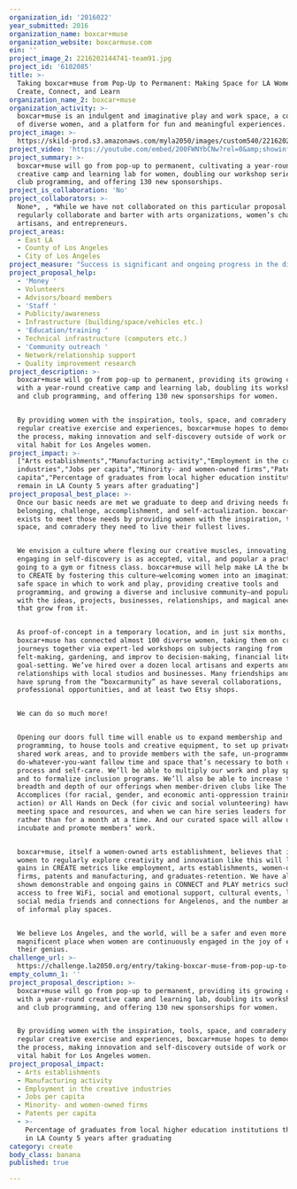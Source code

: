 ```yaml
---
organization_id: '2016022'
year_submitted: 2016
organization_name: boxcar+muse
organization_website: boxcarmuse.com
ein: ''
project_image_2: 2216202144741-team91.jpg
project_id: '6102085'
title: >-
  Taking boxcar+muse from Pop-Up to Permanent: Making Space for LA Women to
  Create, Connect, and Learn
organization_name_2: boxcar+muse
organization_activity: >-
  boxcar+muse is an indulgent and imaginative play and work space, a connector
  of diverse women, and a platform for fun and meaningful experiences.
project_image: >-
  https://skild-prod.s3.amazonaws.com/myla2050/images/custom540/2216202144741-team91.jpg
project_video: 'https://youtube.com/embed/200FWNYbCNw?rel=0&amp;showinfo=0'
project_summary: >-
  boxcar+muse will go from pop-up to permanent, cultivating a year-round
  creative camp and learning lab for women, doubling our workshop series and
  club programming, and offering 130 new sponsorships.
project_is_collaboration: 'No'
project_collaborators: >-
  None*, , *While we have not collaborated on this particular proposal we
  regularly collaborate and barter with arts organizations, women’s charities,
  artisans, and entrepreneurs.
project_areas:
  - East LA
  - County of Los Angeles
  - City of Los Angeles
project_measure: "Success is significant and ongoing progress in the direction of our vision: to provide every woman with the inspiration, tools, space, and comradery she needs to live her fullest life. We measure it using an expanded form of the following dashboard:\n\nQuantitative\no\tMembers, participants\no\tMember retention\no\tReferrals\no\tActive sponsorships (20% min.)\no\tWomen we employ/contract\no\tWeb site visits converted to live visits\no\tVolunteer hours\no\tMembers within 5, 10, and 25 miles\n\nQualitative\no\tTestimonials\no\tMember-driven clubs\no\tProjects, businesses, collaborations, and hires “born in the boxcar”\no\tComparison of diversity index to local demographics\no\tPartnerships with local orgs\no\tRelationships formed\n\nWe use interview, survey, discussion, observation, and web analytics to collect data, allowing us to measure numbers but also to capture the relationships, emotion, and stories that are such strong indicators of our success.\n\nTake the bookkeeper who visits two or three times a month: she reads or builds something; she has easy conversation unrelated to work or family and even tells someone her middle name, unused since marriage; she leaves feeling healthy-minded and joyful. She doesn’t start a company or singing lessons, or write a memoir. She isn’t on a dashboard. But she’s also a success story. Because the process of creating or having a hobby “for its own sake” has healthy and transformative results, and ripple effects from a healthy community can spread across a city and beyond…"
project_proposal_help:
  - 'Money '
  - Volunteers
  - Advisors/board members
  - 'Staff '
  - Publicity/awareness
  - Infrastructure (building/space/vehicles etc.)
  - 'Education/training '
  - Technical infrastructure (computers etc.)
  - 'Community outreach '
  - Network/relationship support
  - Quality improvement research
project_description: >-
  boxcar+muse will go from pop-up to permanent, providing its growing community
  with a year-round creative camp and learning lab, doubling its workshop series
  and club programming, and offering 130 new sponsorships for women. 


  By providing women with the inspiration, tools, space, and comradery for
  regular creative exercise and experiences, boxcar+muse hopes to democratize
  the process, making innovation and self-discovery outside of work or family a
  vital habit for Los Angeles women.
project_impact: >-
  ["Arts establishments","Manufacturing activity","Employment in the creative
  industries","Jobs per capita","Minority- and women-owned firms","Patents per
  capita","Percentage of graduates from local higher education institutions that
  remain in LA County 5 years after graduating"]
project_proposal_best_place: >-
  Once our basic needs are met we graduate to deep and driving needs for
  belonging, challenge, accomplishment, and self-actualization. boxcar+muse
  exists to meet those needs by providing women with the inspiration, tools,
  space, and comradery they need to live their fullest lives.


  We envision a culture where flexing our creative muscles, innovating, and
  engaging in self-discovery is as accepted, vital, and popular a practice as is
  going to a gym or fitness class. boxcar+muse will help make LA the best place
  to CREATE by fostering this culture—welcoming women into an imaginative and
  safe space in which to work and play, providing creative tools and
  programming, and growing a diverse and inclusive community—and populating LA
  with the ideas, projects, businesses, relationships, and magical anecdotes
  that grow from it.


  As proof-of-concept in a temporary location, and in just six months,
  boxcar+muse has connected almost 100 diverse women, taking them on creative
  journeys together via expert-led workshops on subjects ranging from
  felt-making, gardening, and improv to decision-making, financial literacy, and
  goal-setting. We’ve hired over a dozen local artisans and experts and forged
  relationships with local studios and businesses. Many friendships and barters
  have sprung from the “boxcarmunity” as have several collaborations,
  professional opportunities, and at least two Etsy shops.


  We can do so much more!


  Opening our doors full time will enable us to expand membership and
  programming, to house tools and creative equipment, to set up private and
  shared work areas, and to provide members with the safe, un-programmed,
  do-whatever-you-want fallow time and space that’s necessary to both creative
  process and self-care. We’ll be able to multiply our work and play sponsorship
  and to formalize inclusion programs. We’ll also be able to increase the
  breadth and depth of our offerings when member-driven clubs like The
  Accomplices (for racial, gender, and economic anti-oppression training and
  action) or All Hands on Deck (for civic and social volunteering) have regular
  meeting space and resources, and when we can hire series leaders for the year
  rather than for a month at a time. And our curated space will allow us to both
  incubate and promote members’ work.


  boxcar+muse, itself a women-owned arts establishment, believes that inspiring
  women to regularly explore creativity and innovation like this will lead to
  gains in CREATE metrics like employment, arts establishments, women-owned
  firms, patents and manufacturing, and graduates-retention. We have already
  shown demonstrable and ongoing gains in CONNECT and PLAY metrics such as
  access to free WiFi, social and emotional support, cultural events, local
  social media friends and connections for Angelenos, and the number and quality
  of informal play spaces.


  We believe Los Angeles, and the world, will be a safer and even more
  magnificent place when women are continuously engaged in the joy of exercising
  their genius.
challenge_url: >-
  https://challenge.la2050.org/entry/taking-boxcar-muse-from-pop-up-to-permanent-making-space-for-la-women-to-create-connect-and-learn
empty_column_1: ''
project_proposal_description: >-
  boxcar+muse will go from pop-up to permanent, providing its growing community
  with a year-round creative camp and learning lab, doubling its workshop series
  and club programming, and offering 130 new sponsorships for women. 


  By providing women with the inspiration, tools, space, and comradery for
  regular creative exercise and experiences, boxcar+muse hopes to democratize
  the process, making innovation and self-discovery outside of work or family a
  vital habit for Los Angeles women.
project_proposal_impact:
  - Arts establishments
  - Manufacturing activity
  - Employment in the creative industries
  - Jobs per capita
  - Minority- and women-owned firms
  - Patents per capita
  - >-
    Percentage of graduates from local higher education institutions that remain
    in LA County 5 years after graduating
category: create
body_class: banana
published: true

---
```

